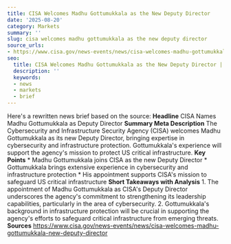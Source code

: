 ```yaml
---
title: CISA Welcomes Madhu Gottumukkala as the New Deputy Director
date: '2025-08-20'
category: Markets
summary: ''
slug: cisa welcomes madhu gottumukkala as the new deputy director
source_urls:
- https://www.cisa.gov/news-events/news/cisa-welcomes-madhu-gottumukkala-new-deputy-director
seo:
  title: CISA Welcomes Madhu Gottumukkala as the New Deputy Director | Hash n Hedge
  description: ''
  keywords:
  - news
  - markets
  - brief
---
```


Here's a rewritten news brief based on the source:  **Headline** CISA Names Madhu Gottumukkala as Deputy Director  **Summary Meta Description** The Cybersecurity and Infrastructure Security Agency (CISA) welcomes Madhu Gottumukkala as its new Deputy Director, bringing expertise in cybersecurity and infrastructure protection. Gottumukkala's experience will support the agency's mission to protect US critical infrastructure.  **Key Points**  * Madhu Gottumukkala joins CISA as the new Deputy Director * Gottumukkala brings extensive experience in cybersecurity and infrastructure protection * His appointment supports CISA's mission to safeguard US critical infrastructure  **Short Takeaways with Analysis**  1. The appointment of Madhu Gottumukkala as CISA's Deputy Director underscores the agency's commitment to strengthening its leadership capabilities, particularly in the area of cybersecurity. 2. Gottumukkala's background in infrastructure protection will be crucial in supporting the agency's efforts to safeguard critical infrastructure from emerging threats.  **Sources** https://www.cisa.gov/news-events/news/cisa-welcomes-madhu-gottumukkala-new-deputy-director 
